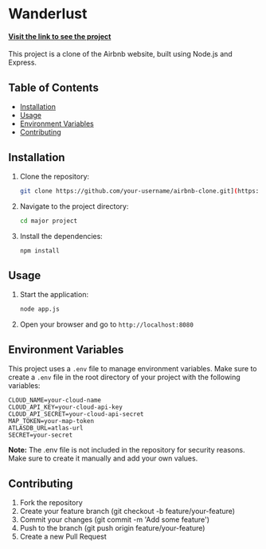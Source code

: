 # Wanderlust
<h4><a href="https://major-project-jk4e.onrender.com/listings">Visit the link to see the project</a></h4>

This project is a clone of the Airbnb website, built using Node.js and Express.

## Table of Contents

- [Installation](#installation)
- [Usage](#usage)
- [Environment Variables](#environment-variables)
- [Contributing](#contributing)

## Installation

1. Clone the repository:

    ```bash
    git clone https://github.com/your-username/airbnb-clone.git](https://github.com/alfiyainamdar31/Wanderlust-Major-Project.git
    ```

2. Navigate to the project directory:

    ```bash
    cd major project
    ```

3. Install the dependencies:

    ```bash
    npm install
    ```

## Usage

1. Start the application:

    ```bash
    node app.js
    ```

2. Open your browser and go to `http://localhost:8080`

## Environment Variables

This project uses a `.env` file to manage environment variables. Make sure to create a `.env` file in the root directory of your project with the following variables:

```plaintext
CLOUD_NAME=your-cloud-name
CLOUD_API_KEY=your-cloud-api-key
CLOUD_API_SECRET=your-cloud-api-secret
MAP_TOKEN=your-map-token
ATLASDB_URL=atlas-url
SECRET=your-secret
```
<b>Note:</b> The .env file is not included in the repository for security reasons. Make sure to create it manually and add your own values.

## Contributing

1. Fork the repository
2. Create your feature branch (git checkout -b feature/your-feature)
3. Commit your changes (git commit -m 'Add some feature')
4. Push to the branch (git push origin feature/your-feature)
5. Create a new Pull Request
